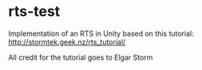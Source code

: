 # rts-test

Implementation of an RTS in Unity based on this tutorial: http://stormtek.geek.nz/rts_tutorial/

All credit for the tutorial goes to Elgar Storm
